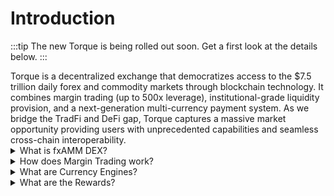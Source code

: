 # Introduction

:::tip
The new Torque is being rolled out soon. Get a first look at the details below.
:::

<div class="intro-description">
Torque is a decentralized exchange that democratizes access to the $7.5 trillion daily forex and commodity markets through blockchain technology. It combines margin trading (up to 500x leverage), institutional-grade liquidity provision, and a next-generation multi-currency payment system. As we bridge the TradFi and DeFi gap, Torque captures a massive market opportunity providing users with unprecedented capabilities and seamless cross-chain interoperability.
</div>

<div class="faq-container">

<details>
<summary>What is fxAMM DEX?</summary>
<div>
Deep liquidity pools for major forex pairs and commodities with efficient price discovery and minimal slippage. Our automated market maker (AMM) ensures continuous liquidity and fair pricing for all traders.
</div>
</details>

<details>
<summary>How does Margin Trading work?</summary>
<div>
Trade with up to 500x leverage on forex and commodity pairs with advanced risk management tools. Our protocol provides real-time position monitoring, automated liquidation protection, and flexible margin requirements.
</div>
</details>

<details>
<summary>What are Currency Engines?</summary>
<div>
Mint and burn Torque currencies with cross-chain support and collateral management. Our currency engines enable seamless cross-chain operations, efficient collateral management, and automated market making for protocol tokens.
</div>
</details>

<details>
<summary>What are the Rewards?</summary>
<div class="faq-reward">
Flow-based rewards system where TORQ tokens are earned through real economic activity including FX trading, payment processing, liquidity provision, staking, and referrals. Volume tiers provide multipliers up to 3x.
</div>
</details>

</div>